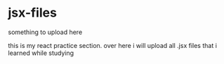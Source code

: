 # jsx-files

something to upload here

this is my react practice section. over here i will upload all
.jsx files that i learned while studying
